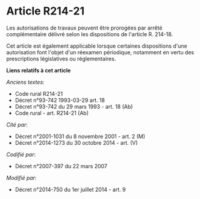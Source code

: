 # Article R214-21

Les autorisations de travaux peuvent être prorogées par arrêté complémentaire délivré selon les dispositions de l'article R.
214-18. 

Cet article est également applicable lorsque certaines dispositions d'une autorisation font l'objet d'un réexamen périodique,
notamment en vertu des prescriptions législatives ou réglementaires.

**Liens relatifs à cet article**

_Anciens textes_:

  - Code rural R214-21
  - Décret n°93-742 1993-03-29 art. 18
  - Décret n°93-742 du 29 mars 1993 - art. 18 (Ab)
  - Code rural - art. R214-21 (Ab)

_Cité par_:

  - Décret n°2001-1031 du 8 novembre 2001 - art. 2 (M)
  - Décret n°2014-1273 du 30 octobre 2014 - art. (V)

_Codifié par_:

  - Décret n°2007-397 du 22 mars 2007

_Modifié par_:

  - Décret n°2014-750 du 1er juillet 2014 - art. 9
